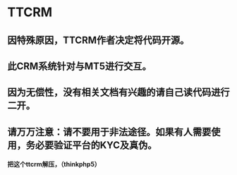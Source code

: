 # TTCRM

## 因特殊原因，TTCRM作者决定将代码开源。
## 此CRM系统针对与MT5进行交互。

## 因为无偿性，没有相关文档有兴趣的请自己读代码进行二开。

## 请万万注意：请不要用于非法途径。如果有人需要使用，务必要验证平台的KYC及真伪。

#### 把这个ttcrm解压，（thinkphp5）
